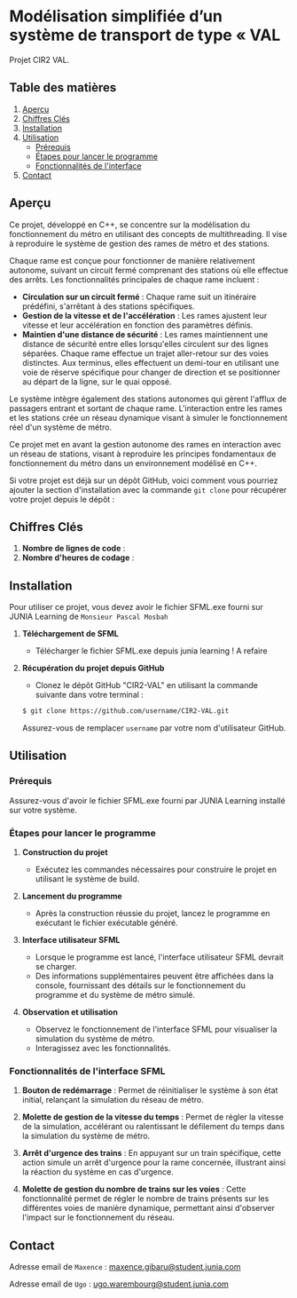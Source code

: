 # Modélisation simplifiée d’un système de transport de type « VAL

Projet CIR2 VAL.

## Table des matières

1. [Aperçu](#aperçu)
2. [Chiffres Clés](#chiffres-clés)
3. [Installation](#installation)
4. [Utilisation](#utilisation)
    - [Prérequis](#prérequis)
    - [Étapes pour lancer le programme](#étapes-pour-lancer-le-programme)
    - [Fonctionnalités de l'interface](#fonctionnalités-de-linterface-sfml)
5. [Contact](#contact)

## Aperçu

Ce projet, développé en C++, se concentre sur la modélisation du fonctionnement du métro en utilisant des concepts de multithreading. Il vise à reproduire le système de gestion des rames de métro et des stations.

Chaque rame est conçue pour fonctionner de manière relativement autonome, suivant un circuit fermé comprenant des stations où elle effectue des arrêts. Les fonctionnalités principales de chaque rame incluent :

- **Circulation sur un circuit fermé** : Chaque rame suit un itinéraire prédéfini, s'arrêtant à des stations spécifiques.
- **Gestion de la vitesse et de l'accélération** : Les rames ajustent leur vitesse et leur accélération en fonction des paramètres définis.
- **Maintien d'une distance de sécurité** : Les rames maintiennent une distance de sécurité entre elles lorsqu'elles circulent sur des lignes séparées. Chaque rame effectue un trajet aller-retour sur des voies distinctes. Aux terminus, elles effectuent un demi-tour en utilisant une voie de réserve spécifique pour changer de direction et se positionner au départ de la ligne, sur le quai opposé.

Le système intègre également des stations autonomes qui gèrent l'afflux de passagers entrant et sortant de chaque rame. L'interaction entre les rames et les stations crée un réseau dynamique visant à simuler le fonctionnement réel d'un système de métro.

Ce projet met en avant la gestion autonome des rames en interaction avec un réseau de stations, visant à reproduire les principes fondamentaux de fonctionnement du métro dans un environnement modélisé en C++.


Si votre projet est déjà sur un dépôt GitHub, voici comment vous pourriez ajouter la section d'installation avec la commande `git clone` pour récupérer votre projet depuis le dépôt :


## Chiffres Clés

1. **Nombre de lignes de code** :
2. **Nombre d'heures de codage** :

## Installation

Pour utiliser ce projet, vous devez avoir le fichier SFML.exe fourni sur JUNIA Learning de `Monsieur Pascal Mosbah`

1. **Téléchargement de SFML**
    - Télécharger le fichier SFML.exe depuis junia learning ! A refaire

2. **Récupération du projet depuis GitHub**
    - Clonez le dépôt GitHub "CIR2-VAL" en utilisant la commande suivante dans votre terminal :
    ```bash
    $ git clone https://github.com/username/CIR2-VAL.git
    ```
    Assurez-vous de remplacer `username` par votre nom d'utilisateur GitHub.

## Utilisation

### Prérequis
Assurez-vous d'avoir le fichier SFML.exe fourni par JUNIA Learning installé sur votre système.

### Étapes pour lancer le programme

1. **Construction du projet**
   - Exécutez les commandes nécessaires pour construire le projet en utilisant le système de build.

2. **Lancement du programme**
   - Après la construction réussie du projet, lancez le programme en exécutant le fichier exécutable généré.

3. **Interface utilisateur SFML**
   - Lorsque le programme est lancé, l'interface utilisateur SFML devrait se charger.
   - Des informations supplémentaires peuvent être affichées dans la console, fournissant des détails sur le fonctionnement du programme et du système de métro simulé.

4. **Observation et utilisation**
   - Observez le fonctionnement de l'interface SFML pour visualiser la simulation du système de métro.
   - Interagissez avec les fonctionnalités.


### Fonctionnalités de l'interface SFML

1. **Bouton de redémarrage** : Permet de réinitialiser le système à son état initial, relançant la simulation du réseau de métro.

2. **Molette de gestion de la vitesse du temps** : Permet de régler la vitesse de la simulation, accélérant ou ralentissant le défilement du temps dans la simulation du système de métro.

3. **Arrêt d'urgence des trains** : En appuyant sur un train spécifique, cette action simule un arrêt d'urgence pour la rame concernée, illustrant ainsi la réaction du système en cas d'urgence.

4. **Molette de gestion du nombre de trains sur les voies** : Cette fonctionnalité permet de régler le nombre de trains présents sur les différentes voies de manière dynamique, permettant ainsi d'observer l'impact sur le fonctionnement du réseau.


## Contact

  Adresse email de `Maxence` : maxence.gibaru@student.junia.com


  Adresse email de `Ugo` : ugo.warembourg@student.junia.com
